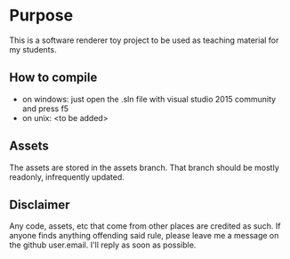 Purpose
===
This is a software renderer toy project to be used as teaching material for my students.

How to compile
---
* on windows: just open the .sln file with visual studio 2015 community and press f5
* on unix: \<to be added\>

Assets
---
The assets are stored in the assets branch. That branch should be mostly readonly, infrequently updated.

Disclaimer
---
Any code, assets, etc that come from other places are credited as such. If anyone finds anything offending
said rule, please leave me a message on the github user.email. I'll reply as soon as possible.
